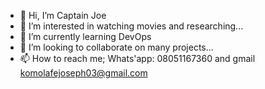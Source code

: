 - 👋 Hi, I’m Captain Joe
- 👀 I’m interested in watching movies and researching...
- 🌱 I’m currently learning DevOps
- 💞️ I’m looking to collaborate on many projects...
- 📫 How to reach me; Whats'app: 08051167360 and gmail komolafejoseph03@gmail.com

<!---
oluwakomojoe/oluwakomojoe is a ✨ special ✨ repository because its `README.md` (this file) appears on your GitHub profile.
You can click the Preview link to take a look at your changes.
--->
